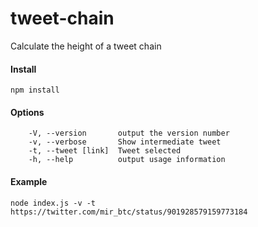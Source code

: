 # tweet-chain
Calculate the height of a tweet chain

#### Install
```
npm install
```

#### Options
```
    -V, --version       output the version number
    -v, --verbose       Show intermediate tweet
    -t, --tweet [link]  Tweet selected
    -h, --help          output usage information
```   

#### Example
```
node index.js -v -t https://twitter.com/mir_btc/status/901928579159773184
```


